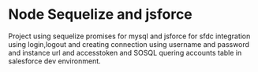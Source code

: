 # Node Sequelize and jsforce
Project using sequelize promises for mysql and jsforce for sfdc integration using login,logout and creating connection using username and password and instance url and accesstoken and SOSQL quering accounts table in salesforce dev environment.  

